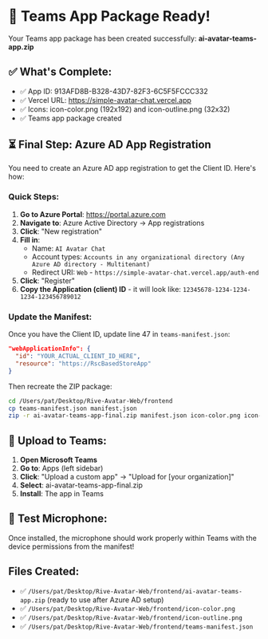 # 🎉 Teams App Package Ready!

Your Teams app package has been created successfully: **ai-avatar-teams-app.zip**

## ✅ What's Complete:
- ✅ App ID: 913AFD8B-B328-43D7-82F3-6C5F5FCCC332
- ✅ Vercel URL: https://simple-avatar-chat.vercel.app
- ✅ Icons: icon-color.png (192x192) and icon-outline.png (32x32)
- ✅ Teams app package created

## ⏳ Final Step: Azure AD App Registration

You need to create an Azure AD app registration to get the Client ID. Here's how:

### Quick Steps:

1. **Go to Azure Portal**: https://portal.azure.com
2. **Navigate to**: Azure Active Directory → App registrations
3. **Click**: "New registration"
4. **Fill in**:
   - Name: `AI Avatar Chat`
   - Account types: `Accounts in any organizational directory (Any Azure AD directory - Multitenant)`
   - Redirect URI: `Web` - `https://simple-avatar-chat.vercel.app/auth-end`
5. **Click**: "Register"
6. **Copy the Application (client) ID** - it will look like: `12345678-1234-1234-1234-123456789012`

### Update the Manifest:

Once you have the Client ID, update line 47 in `teams-manifest.json`:

```json
"webApplicationInfo": {
  "id": "YOUR_ACTUAL_CLIENT_ID_HERE",
  "resource": "https://RscBasedStoreApp"
}
```

Then recreate the ZIP package:
```bash
cd /Users/pat/Desktop/Rive-Avatar-Web/frontend
cp teams-manifest.json manifest.json
zip -r ai-avatar-teams-app-final.zip manifest.json icon-color.png icon-outline.png
```

## 🚀 Upload to Teams:

1. **Open Microsoft Teams**
2. **Go to**: Apps (left sidebar)
3. **Click**: "Upload a custom app" → "Upload for [your organization]"
4. **Select**: ai-avatar-teams-app-final.zip
5. **Install**: The app in Teams

## 🎤 Test Microphone:

Once installed, the microphone should work properly within Teams with the device permissions from the manifest!

## Files Created:
- ✅ `/Users/pat/Desktop/Rive-Avatar-Web/frontend/ai-avatar-teams-app.zip` (ready to use after Azure AD setup)
- ✅ `/Users/pat/Desktop/Rive-Avatar-Web/frontend/icon-color.png`
- ✅ `/Users/pat/Desktop/Rive-Avatar-Web/frontend/icon-outline.png`
- ✅ `/Users/pat/Desktop/Rive-Avatar-Web/frontend/teams-manifest.json`
